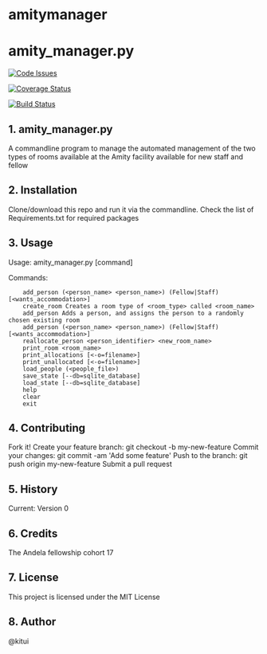 # amitymanager
# amity_manager.py

[![Code Issues](https://www.quantifiedcode.com/api/v1/project/57db3d31e7774dafbf64944faefdcce8/badge.svg)](https://www.quantifiedcode.com/app/project/57db3d31e7774dafbf64944faefdcce8)

[![Coverage Status](https://coveralls.io/repos/github/kitui/dojomanager/badge.svg?branch=master)](https://coveralls.io/github/kitui/dojomanager?branch=master)

[![Build Status](https://travis-ci.org/kitui/dojomanager.svg?branch=ft-tests-refactor)](https://travis-ci.org/kitui/dojomanager)

## 1. amity_manager.py

A commandline program to manage the automated management of the two types of rooms available at the Amity facility available for new staff and fellow

## 2. Installation

Clone/download this repo and run it via the commandline. Check the list of Requirements.txt for required packages

## 3. Usage

Usage: amity_manager.py [command]

Commands:
```
    add_person (<person_name> <person_name>) (Fellow|Staff) [<wants_accommodation>]
    create_room Creates a room type of <room_type> called <room_name>
    add_person Adds a person, and assigns the person to a randomly chosen existing room
    add_person (<person_name> <person_name>) (Fellow|Staff) [<wants_accommodation>]
    reallocate_person <person_identifier> <new_room_name>
    print_room <room_name>
    print_allocations [<-o=filename>]
    print_unallocated [<-o=filename>]
    load_people (<people_file>)
    save_state [--db=sqlite_database]​
    load_state [--db=sqlite_database]​
    help
    clear
    exit
```
## 4. Contributing

Fork it!
Create your feature branch: git checkout -b my-new-feature
Commit your changes: git commit -am 'Add some feature'
Push to the branch: git push origin my-new-feature
Submit a pull request

## 5. History

Current: Version 0

## 6. Credits

The Andela fellowship cohort 17

## 7. License

This project is licensed under the MIT License

## 8. Author

@kitui